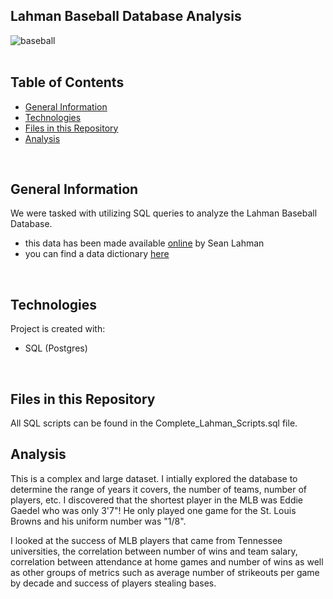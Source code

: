 ## Lahman Baseball Database Analysis

![baseball](../main/images/baseball2.jpeg)
<br>
<br>

## Table of Contents
* [General Information](#general-information)
* [Technologies](#technologies)
* [Files in this Repository](#files)
* [Analysis](#analysis)
<br>

## <a name="general-information"></a>General Information
We were tasked with utilizing SQL queries to analyze the Lahman Baseball Database. 
- this data has been made available [online](http://www.seanlahman.com/baseball-archive/statistics/) by Sean Lahman
- you can find a data dictionary [here](http://www.seanlahman.com/files/database/readme2016.txt)
<br>

## <a name="technologies"></a>Technologies
Project is created with:
* SQL (Postgres)
<br>

## <a name="files"></a>Files in this Repository
All SQL scripts can be found in the Complete_Lahman_Scripts.sql file.
<br>

## <a name="analysis"></a>Analysis
This is a complex and large dataset. I intially explored the database to determine the range of years it covers, the number of teams, number of players, etc.  I discovered that the shortest player in the MLB was Eddie Gaedel who was only 3'7"!  He only played one game for the St. Louis Browns and his uniform number was "1/8".  

I looked at the success of MLB players that came from Tennessee universities, the correlation between number of wins and team salary, correlation between attendance at home games and number of wins as well as other groups of metrics such as average number of strikeouts per game by decade and success of players stealing bases.


